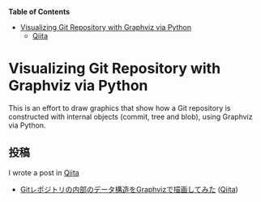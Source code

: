 <!-- START doctoc generated TOC please keep comment here to allow auto update -->
<!-- DON'T EDIT THIS SECTION, INSTEAD RE-RUN doctoc TO UPDATE -->
**Table of Contents**

- [Visualizing Git Repository with Graphviz via Python](#visualizing-git-repository-with-graphviz-via-python)
  - [Qiita](#qiita)

<!-- END doctoc generated TOC please keep comment here to allow auto update -->

# Visualizing Git Repository with Graphviz via Python

This is an effort to draw graphics that show how a Git repository is constructed with internal objects (commit, tree and blob), using Graphviz via Python.



## 投稿

I wrote a post in [Qiita](https://qiita.com/)

- [Gitレポジトリの内部のデータ構造をGraphvizで描画してみた](Qiita-1.md) ([Qiita](https://qiita.com/search?sort=&q=git+repository+graphviz+python))

